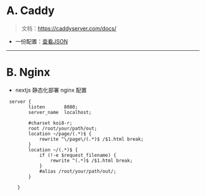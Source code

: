 # A. Caddy

> 文档：https://caddyserver.com/docs/

- 一份配置：<a href="/page/code.html?file=/docs/sidecar/sample/caddy.json&title=一份caddy.json" target="_blank">查看JSON</a>

----

# B. Nginx

- nextjs 静态化部署 nginx 配置

```nginx
 server {
        listen       8080;
        server_name  localhost;

        #charset koi8-r;
        root /root/your/path/out;
        location ~/page/(.*)$ {
            rewrite ^\/page\/(.*)$ /$1.html break;
        }
        location ~/(.*)$ {
            if (!-e $request_filename) {
                rewrite ^(.*)$ /$1.html break;
            }
            #alias /root/your/path/out/;
        }

    }
```
